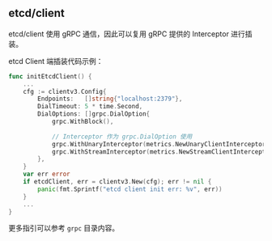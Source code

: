 ## etcd/client

etcd/client 使用 gRPC 通信，因此可以复用 gRPC 提供的 Interceptor 进行插装。

etcd Client 端插装代码示例：
```go
func initEtcdClient() {
	...
	cfg := clientv3.Config{
		Endpoints:   []string{"localhost:2379"},
		DialTimeout: 5 * time.Second,
		DialOptions: []grpc.DialOption{
			grpc.WithBlock(),
			
			// Interceptor 作为 grpc.DialOption 使用
			grpc.WithUnaryInterceptor(metrics.NewUnaryClientInterceptor()),
			grpc.WithStreamInterceptor(metrics.NewStreamClientInterceptor()),
		},
	}
	var err error
	if etcdClient, err = clientv3.New(cfg); err != nil {
		panic(fmt.Sprintf("etcd client init err: %v", err))
	}
	...
}
```

更多指引可以参考 `grpc` 目录内容。